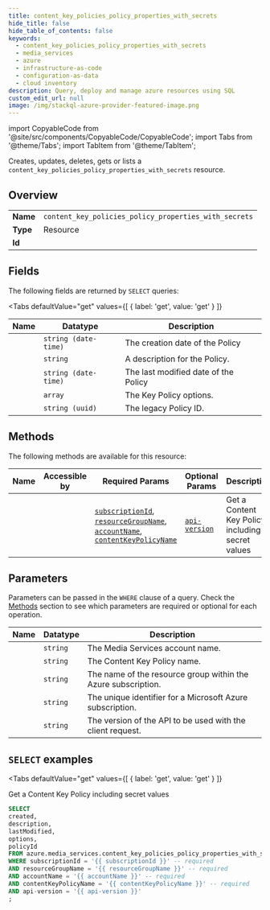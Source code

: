 ```yaml
--- 
title: content_key_policies_policy_properties_with_secrets
hide_title: false
hide_table_of_contents: false
keywords:
  - content_key_policies_policy_properties_with_secrets
  - media_services
  - azure
  - infrastructure-as-code
  - configuration-as-data
  - cloud inventory
description: Query, deploy and manage azure resources using SQL
custom_edit_url: null
image: /img/stackql-azure-provider-featured-image.png
---
```


import CopyableCode from '@site/src/components/CopyableCode/CopyableCode';
import Tabs from '@theme/Tabs';
import TabItem from '@theme/TabItem';

Creates, updates, deletes, gets or lists a <code>content_key_policies_policy_properties_with_secrets</code> resource.

## Overview
<table><tbody>
<tr><td><b>Name</b></td><td><code>content_key_policies_policy_properties_with_secrets</code></td></tr>
<tr><td><b>Type</b></td><td>Resource</td></tr>
<tr><td><b>Id</b></td><td><CopyableCode code="azure.media_services.content_key_policies_policy_properties_with_secrets" /></td></tr>
</tbody></table>

## Fields

The following fields are returned by `SELECT` queries:

<Tabs
    defaultValue="get"
    values={[
        { label: 'get', value: 'get' }
    ]}
>
<TabItem value="get">

<table>
<thead>
    <tr>
    <th>Name</th>
    <th>Datatype</th>
    <th>Description</th>
    </tr>
</thead>
<tbody>
<tr>
    <td><CopyableCode code="created" /></td>
    <td><code>string (date-time)</code></td>
    <td>The creation date of the Policy</td>
</tr>
<tr>
    <td><CopyableCode code="description" /></td>
    <td><code>string</code></td>
    <td>A description for the Policy.</td>
</tr>
<tr>
    <td><CopyableCode code="lastModified" /></td>
    <td><code>string (date-time)</code></td>
    <td>The last modified date of the Policy</td>
</tr>
<tr>
    <td><CopyableCode code="options" /></td>
    <td><code>array</code></td>
    <td>The Key Policy options.</td>
</tr>
<tr>
    <td><CopyableCode code="policyId" /></td>
    <td><code>string (uuid)</code></td>
    <td>The legacy Policy ID.</td>
</tr>
</tbody>
</table>
</TabItem>
</Tabs>

## Methods

The following methods are available for this resource:

<table>
<thead>
    <tr>
    <th>Name</th>
    <th>Accessible by</th>
    <th>Required Params</th>
    <th>Optional Params</th>
    <th>Description</th>
    </tr>
</thead>
<tbody>
<tr>
    <td><a href="#get"><CopyableCode code="get" /></a></td>
    <td><CopyableCode code="select" /></td>
    <td><a href="#parameter-subscriptionId"><code>subscriptionId</code></a>, <a href="#parameter-resourceGroupName"><code>resourceGroupName</code></a>, <a href="#parameter-accountName"><code>accountName</code></a>, <a href="#parameter-contentKeyPolicyName"><code>contentKeyPolicyName</code></a></td>
    <td><a href="#parameter-api-version"><code>api-version</code></a></td>
    <td>Get a Content Key Policy including secret values</td>
</tr>
</tbody>
</table>

## Parameters

Parameters can be passed in the `WHERE` clause of a query. Check the [Methods](#methods) section to see which parameters are required or optional for each operation.

<table>
<thead>
    <tr>
    <th>Name</th>
    <th>Datatype</th>
    <th>Description</th>
    </tr>
</thead>
<tbody>
<tr id="parameter-accountName">
    <td><CopyableCode code="accountName" /></td>
    <td><code>string</code></td>
    <td>The Media Services account name.</td>
</tr>
<tr id="parameter-contentKeyPolicyName">
    <td><CopyableCode code="contentKeyPolicyName" /></td>
    <td><code>string</code></td>
    <td>The Content Key Policy name.</td>
</tr>
<tr id="parameter-resourceGroupName">
    <td><CopyableCode code="resourceGroupName" /></td>
    <td><code>string</code></td>
    <td>The name of the resource group within the Azure subscription.</td>
</tr>
<tr id="parameter-subscriptionId">
    <td><CopyableCode code="subscriptionId" /></td>
    <td><code>string</code></td>
    <td>The unique identifier for a Microsoft Azure subscription.</td>
</tr>
<tr id="parameter-api-version">
    <td><CopyableCode code="api-version" /></td>
    <td><code>string</code></td>
    <td>The version of the API to be used with the client request.</td>
</tr>
</tbody>
</table>

## `SELECT` examples

<Tabs
    defaultValue="get"
    values={[
        { label: 'get', value: 'get' }
    ]}
>
<TabItem value="get">

Get a Content Key Policy including secret values

```sql
SELECT
created,
description,
lastModified,
options,
policyId
FROM azure.media_services.content_key_policies_policy_properties_with_secrets
WHERE subscriptionId = '{{ subscriptionId }}' -- required
AND resourceGroupName = '{{ resourceGroupName }}' -- required
AND accountName = '{{ accountName }}' -- required
AND contentKeyPolicyName = '{{ contentKeyPolicyName }}' -- required
AND api-version = '{{ api-version }}'
;
```
</TabItem>
</Tabs>
